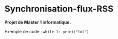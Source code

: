 Synchronisation-flux-RSS
========================

**Projet de Master 1 informatique.**

Exemple de code :
`while 1:
    print("lol")`
